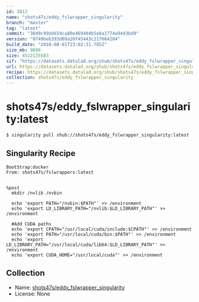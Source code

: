 ```yaml
---
id: 3812
name: "shots47s/eddy_fslwrapper_singularity"
branch: "master"
tag: "latest"
commit: "3049c99ddd19ca80e469404b5e8a1774e9443bd9"
version: "0749beb393d09a20f45443c217664284"
build_date: "2018-08-01T23:02:31.785Z"
size_mb: 9696
size: 4522135583
sif: "https://datasets.datalad.org/shub/shots47s/eddy_fslwrapper_singularity/latest/2018-08-01-3049c99d-0749beb3/0749beb393d09a20f45443c217664284.simg"
url: https://datasets.datalad.org/shub/shots47s/eddy_fslwrapper_singularity/latest/2018-08-01-3049c99d-0749beb3/
recipe: https://datasets.datalad.org/shub/shots47s/eddy_fslwrapper_singularity/latest/2018-08-01-3049c99d-0749beb3/Singularity
collection: shots47s/eddy_fslwrapper_singularity
---
```


# shots47s/eddy_fslwrapper_singularity:latest

```bash
$ singularity pull shub://shots47s/eddy_fslwrapper_singularity:latest
```

## Singularity Recipe

```singularity
BootStrap:docker
From: shots47s/fslwrappers:latest


%post
  mkdir /nvlib /nvbin

  echo 'export PATH="/nvbin:$PATH"' >> /environment
  echo 'export LD_LIBRARY_PATH="/nvlib:$LD_LIBRARY_PATH"' >> /environment

  #Add CUDA paths
  echo 'export CPATH="/usr/local/cuda/include:$CPATH"' >> /environment
  echo 'export PATH="/usr/local/cuda/bin:$PATH"' >> /environment
  echo 'export LD_LIBRARY_PATH="/usr/local/cuda/lib64:$LD_LIBRARY_PATH"' >> /environment
  echo 'export CUDA_HOME="/usr/local/cuda"' >> /environment
```

## Collection

 - Name: [shots47s/eddy_fslwrapper_singularity](https://github.com/shots47s/eddy_fslwrapper_singularity)
 - License: None

